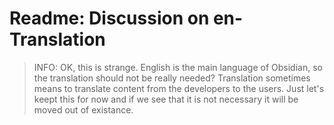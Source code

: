 # Readme: Discussion on en-Translation

> INFO:
> OK, this is strange. English is the main language of Obsidian, so the translation should not be really needed? 
> Translation sometimes means to translate content from the developers to the users.
> Just let's keept this for now and if we see that it is not necessary it will be moved out of existance.

